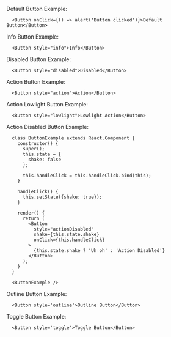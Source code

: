 Default Button Example:

      <Button onClick={() => alert('Button clicked')}>Default Button</Button>
Info Button Example:

      <Button style="info">Info</Button>
Disabled Button Example:

      <Button style="disabled">Disabled</Button>

Action Button Example:

      <Button style="action">Action</Button>

Action Lowlight Button Example:

      <Button style="lowlight">Lowlight Action</Button>

Action Disabled Button Example:

      class ButtonExample extends React.Component {
        constructor() {
          super();
          this.state = {
            shake: false
          };

          this.handleClick = this.handleClick.bind(this);
        }

        handleClick() {
          this.setState({shake: true});
        }

        render() {
          return (
            <Button
              style="actionDisabled"
              shake={this.state.shake}
              onClick={this.handleClick}
            >
              {this.state.shake ? 'Uh oh' : 'Action Disabled'}
            </Button>
          );
        }
      }

      <ButtonExample />

Outline Button Example:

      <Button style='outline'>Outline Button</Button>

Toggle Button Example:

      <Button style='toggle'>Toggle Button</Button>
